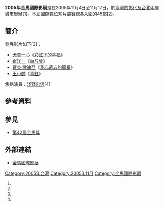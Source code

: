 **2005年金馬國際影展**是在2005年11月4日至11月17日，於[臺灣的](../Page/臺灣.md "wikilink")[彰化及](../Page/彰化.md "wikilink")[台北兩座城市舉辦](../Page/台北.md "wikilink")\[1\]。本屆國際數位短片競賽總共入圍的45部\[2\]。

## 簡介

參展影片如下\[3\]：

  - [犬童一心](../Page/犬童一心.md "wikilink")《[彩虹下的幸福](../Page/彩虹下的幸福.md "wikilink")》
  - [崔洋一](../Page/崔洋一.md "wikilink")《[血与骨](../Page/血与骨.md "wikilink")》
  - [賈克·歐迪亞](../Page/賈克·歐迪亞.md "wikilink")《[我心遺忘的節奏](../Page/我心遺忘的節奏.md "wikilink")》
  - [王小帥](../Page/王小帥.md "wikilink")《[青紅](../Page/青紅.md "wikilink")》

焦點演員：[淺野忠信](../Page/淺野忠信.md "wikilink")\[4\]

## 參考資料

## 參見

  - [第42屆金馬獎](../Page/第42屆金馬獎.md "wikilink")

## 外部連結

  - [金馬國際影展](http://www.goldenhorse.org.tw/film/about/overview/)

[Category:2005年台灣](https://zh.wikipedia.org/wiki/Category:2005年台灣 "wikilink")
[Category:2005年11月](https://zh.wikipedia.org/wiki/Category:2005年11月 "wikilink")
[Category:金馬國際影展](https://zh.wikipedia.org/wiki/Category:金馬國際影展 "wikilink")

1.
2.
3.
4.